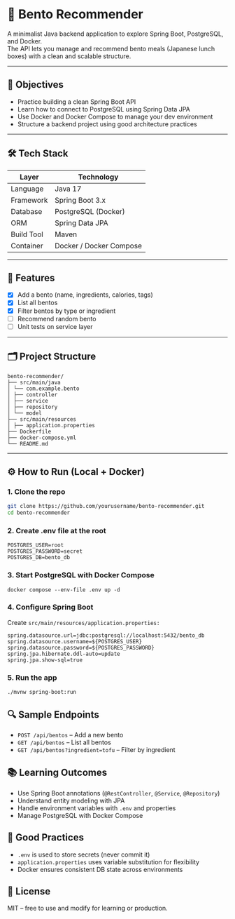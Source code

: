 # 🍱 Bento Recommender

A minimalist Java backend application to explore Spring Boot, PostgreSQL, and Docker.  
The API lets you manage and recommend bento meals (Japanese lunch boxes) with a clean and scalable structure.

---

## 🧠 Objectives

- Practice building a clean Spring Boot API
- Learn how to connect to PostgreSQL using Spring Data JPA
- Use Docker and Docker Compose to manage your dev environment
- Structure a backend project using good architecture practices

---

## 🛠 Tech Stack

| Layer       | Technology             |
|-------------|------------------------|
| Language    | Java 17                |
| Framework   | Spring Boot 3.x        |
| Database    | PostgreSQL (Docker)    |
| ORM         | Spring Data JPA        |
| Build Tool  | Maven                  |
| Container   | Docker / Docker Compose |

---

## 🚀 Features

- [x] Add a bento (name, ingredients, calories, tags)
- [x] List all bentos
- [x] Filter bentos by type or ingredient
- [ ] Recommend random bento
- [ ] Unit tests on service layer

---

## 🗂️ Project Structure

```
bento-recommender/
├── src/main/java
│ └── com.example.bento
│ ├── controller
│ ├── service
│ ├── repository
│ └── model
├── src/main/resources
│ ├── application.properties
├── Dockerfile
├── docker-compose.yml
└── README.md
```

---

## ⚙️ How to Run (Local + Docker)

### 1. Clone the repo
```bash
git clone https://github.com/yourusername/bento-recommender.git
cd bento-recommender
```
### 2. Create .env file at the root
```
POSTGRES_USER=root
POSTGRES_PASSWORD=secret
POSTGRES_DB=bento_db
```
### 3. Start PostgreSQL with Docker Compose
```
docker compose --env-file .env up -d
```
### 4. Configure Spring Boot
Create ```src/main/resources/application.properties:```
```
spring.datasource.url=jdbc:postgresql://localhost:5432/bento_db
spring.datasource.username=${POSTGRES_USER}
spring.datasource.password=${POSTGRES_PASSWORD}
spring.jpa.hibernate.ddl-auto=update
spring.jpa.show-sql=true
```
### 5. Run the app
```
./mvnw spring-boot:run
```

## 🔍 Sample Endpoints
* ```POST /api/bentos``` – Add a new bento
* ```GET /api/bentos``` – List all bentos
* ```GET /api/bentos?ingredient=tofu``` – Filter by ingredient

## 📚 Learning Outcomes
* Use Spring Boot annotations (```@RestController```, ```@Service```, ```@Repository```)
* Understand entity modeling with JPA
* Handle environment variables with ```.env``` and properties
* Manage PostgreSQL with Docker Compose

## 🧼 Good Practices
* ```.env``` is used to store secrets (never commit it)
* ```application.properties``` uses variable substitution for flexibility
* Docker ensures consistent DB state across environments

## 📄 License
MIT – free to use and modify for learning or production.